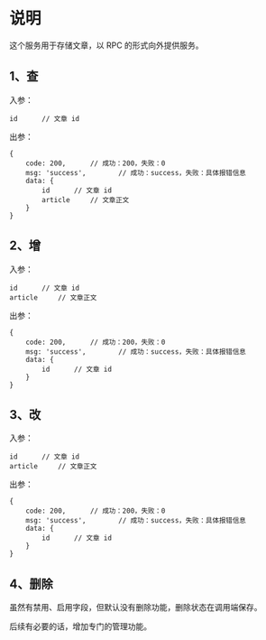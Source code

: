 # 说明

这个服务用于存储文章，以 RPC 的形式向外提供服务。

## 1、查

入参：

```
id      // 文章 id
```

出参：

```
{
    code: 200,      // 成功：200，失败：0
    msg: 'success',        // 成功：success，失败：具体报错信息
    data: {
        id      // 文章 id
        article     // 文章正文
    }
}
```

## 2、增

入参：

```
id      // 文章 id
article     // 文章正文
```

出参：

```
{
    code: 200,      // 成功：200，失败：0
    msg: 'success',        // 成功：success，失败：具体报错信息
    data: {
        id      // 文章 id
    }
}
```

## 3、改


入参：

```
id      // 文章 id
article     // 文章正文
```

出参：

```
{
    code: 200,      // 成功：200，失败：0
    msg: 'success',        // 成功：success，失败：具体报错信息
    data: {
        id      // 文章 id
    }
}
```

## 4、删除

虽然有禁用、启用字段，但默认没有删除功能，删除状态在调用端保存。

后续有必要的话，增加专门的管理功能。

